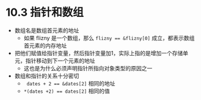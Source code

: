 # 10.3 指针和数组

* 数组名是数组首元素的地址
    - 如果 flizny 是一个数组，那么 `flizny == &flizny[0]` 成立，都表示数组首元素的内存地址
* 把他们赋值给指针变量，然后指针变量加1，实际上指的是增加一个存储单元，指针移动到下一个元素的地址
    - 这也是为什么必须声明指针所指向对象类型的原因之一
* 数组和指针的关系十分密切
    - ` dates + 2 == &dates[2]`  相同的地址
    - `*(dates +2) == dates[2]`  相同的值